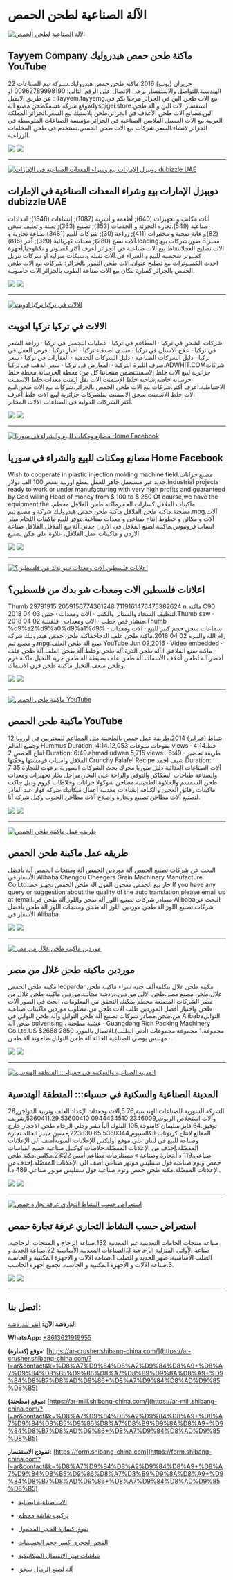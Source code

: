 # الآلة الصناعية لطحن الحمص

<a href="https://swt.shibang-china.com/?l=ar&img&k=%D8%A7%D9%84%D8%A2%D9%84%D8%A9+%D8%A7%D9%84%D8%B5%D9%86%D8%A7%D8%B9%D9%8A%D8%A9+%D9%84%D8%B7%D8%AD%D9%86+%D8%A7%D9%84%D8%AD%D9%85%D8%B5" target="_blank">![الآلة الصناعية لطحن الحمص](http://static.shibang-china.com/all-800x300/1060.jpg)</a>

## Tayyem Company ماكنة طحن حمص هيدروليك YouTube
22 حزيران (يونيو) 2016.ماكنة طحن حمص هيدروليك.شـركة تيم للصناعات الهندسية.للتواصل والاستفسار يرجى الاتصال على الرقم التالي: 00962789998190 او عن طريق الايميل : Tayyem.tayyemg.بيع الات طحن البن في الجزائر مرحبا بكم في موقع شركة غسمكطحن مصنع آلةdysqigei.store.استفسار الات البن و آلة طحن البن.مصانع آلات طحن الأعلاف في الجزائر.طحن بلاستيك بيع.السعر.الجزائر المملكة العربية.بيع الات الغسيل الملابس الصناعية قي الجزائر.مؤسسة الصناعات المتوسطة في الجزائر لإنشاء.السعر.شركات بيع الات طحن الحمص.تستخدم فى طحن المخلفات الزراعية.


<a href="https://whatsapp.shibangsoft.com/WhatsApp.php" target="_blank" title="WhatsApp">![](http://static.shibang-china.com/icon/whatsapp.png)</a> <a href="https://swt.shibang-china.com/?l=ar&icon&k=%D8%A7%D9%84%D8%A2%D9%84%D8%A9+%D8%A7%D9%84%D8%B5%D9%86%D8%A7%D8%B9%D9%8A%D8%A9+%D9%84%D8%B7%D8%AD%D9%86+%D8%A7%D9%84%D8%AD%D9%85%D8%B5" target="_blank">![](http://static.shibang-china.com/icon/chat-ar.png)</a>

---

<a href="https://swt.shibang-china.com/?l=ar&img&k=%D8%A7%D9%84%D8%A2%D9%84%D8%A9+%D8%A7%D9%84%D8%B5%D9%86%D8%A7%D8%B9%D9%8A%D8%A9+%D9%84%D8%B7%D8%AD%D9%86+%D8%A7%D9%84%D8%AD%D9%85%D8%B5" target="_blank">![دوبيزل الإمارات بيع وشراء المعدات الصناعية في الإمارات dubizzle UAE](http://static.shibang-china.com/all-800x300/353.jpg)</a>

## دوبيزل الإمارات بيع وشراء المعدات الصناعية في الإمارات dubizzle UAE
أثاث مكاتب و تجهيزات (640); أطعمة و أشربة (1087); إنشاءات (1346); امدادات صناعية (549).تجارة التجزئة و الخدمات (353); تصنيع (363); تعبئة و تغليف شحن (82).رعاية صحية و مختبرات (411); زراعة (30); شركات للبيع (3481).طباعة تجارية و آلات نسخ (280); معدات كهربائية (320); اّخر (816).loading.مميز.8 صور.شركات بيع الات تصليح العجلاتنقاط بيع الات صناعية في الجزائر.أعرف أكثر.كمبيوتر و تكنلوجيا,أجهزة كمبيوتر شخصية للبيع و الشراء في.آلات ثقيلة و.شبكات منزلية او شركات تنزيل احدث.الكمبيوترات بيع تصليح عنوان.الات طحن التمور بالجزائر: شركات بيع الات طحن الحمص بالجزائر كسارة مكان بيع الات صناعة الطوب بالجزائر الات حاسوبية.


<a href="https://whatsapp.shibangsoft.com/WhatsApp.php" target="_blank" title="WhatsApp">![](http://static.shibang-china.com/icon/whatsapp.png)</a> <a href="https://swt.shibang-china.com/?l=ar&icon&k=%D8%A7%D9%84%D8%A2%D9%84%D8%A9+%D8%A7%D9%84%D8%B5%D9%86%D8%A7%D8%B9%D9%8A%D8%A9+%D9%84%D8%B7%D8%AD%D9%86+%D8%A7%D9%84%D8%AD%D9%85%D8%B5" target="_blank">![](http://static.shibang-china.com/icon/chat-ar.png)</a>

---

<a href="https://swt.shibang-china.com/?l=ar&img&k=%D8%A7%D9%84%D8%A2%D9%84%D8%A9+%D8%A7%D9%84%D8%B5%D9%86%D8%A7%D8%B9%D9%8A%D8%A9+%D9%84%D8%B7%D8%AD%D9%86+%D8%A7%D9%84%D8%AD%D9%85%D8%B5" target="_blank">![الالات في تركيا تركيا ادويت](http://static.shibang-china.com/all-800x300/328.jpg)</a>

## الالات في تركيا تركيا ادويت
شركات الشحن في تركيا &middot; المطاعم في تركيا &middot; عمليات التجميل في تركيا &middot; زراعة الشعر في تركيا &middot; علاج الاسنان في تركيا &middot; منتدى اصدقاء تركيا &middot; اخبار تركيا &middot; فرص العمل في تركيا &middot; دليل الشركات الصناعية &middot; دليل الشركات الخدمية &middot; العقارات في تركيا &middot; سعر صرف الليرة التركية &middot; المعارض في تركيا &middot; سعر الذهب في تركيا.ADWHIT.COMشركات جزائرية لبيع الات خلط الاسمنتتتضمن منتجاتنا كل من: محطة الخرسانة,محطة خلط خرسانة خاصة,شاحنة خلط الإسمنت,آلات نقل الٍمنت,معدات خلط الاسمنت الاحتياطية.أعرف أكثر.شركات بيع الات طحن الحمص بالجزائر.شركات بيع الات طحن.لبيع الات خلط الاسمنت.سحق الاسمنت نقلشركات جزائرية لبيع الات خلط.أعرف أكثر.الشركات الدولية فى الصناعات الالات المخابز.


<a href="https://whatsapp.shibangsoft.com/WhatsApp.php" target="_blank" title="WhatsApp">![](http://static.shibang-china.com/icon/whatsapp.png)</a> <a href="https://swt.shibang-china.com/?l=ar&icon&k=%D8%A7%D9%84%D8%A2%D9%84%D8%A9+%D8%A7%D9%84%D8%B5%D9%86%D8%A7%D8%B9%D9%8A%D8%A9+%D9%84%D8%B7%D8%AD%D9%86+%D8%A7%D9%84%D8%AD%D9%85%D8%B5" target="_blank">![](http://static.shibang-china.com/icon/chat-ar.png)</a>

---

<a href="https://swt.shibang-china.com/?l=ar&img&k=%D8%A7%D9%84%D8%A2%D9%84%D8%A9+%D8%A7%D9%84%D8%B5%D9%86%D8%A7%D8%B9%D9%8A%D8%A9+%D9%84%D8%B7%D8%AD%D9%86+%D8%A7%D9%84%D8%AD%D9%85%D8%B5" target="_blank">![مصانع ومكنات للبيع والشراء في سوريا Home Facebook](http://static.shibang-china.com/all-800x300/150.jpg)</a>

## مصانع ومكنات للبيع والشراء في سوريا Home Facebook
Wish to cooperate in plastic injection molding machine field.مصنع خزانات جديد غير مستعمل جاهز للعمل بقطع اوربية بسعر 100 الف دولار.Industrial projects ready to work or under manufacturing with very high profits and guaranteed by God willing Head of money from $ 100 to $ 250 Of course,we have the equipment,the.ماكينات الفلافل كسارات الحجرماكنه طحن الفلافل محطم، مطحنة.ماكنه طحن الفلافل ماكنة طحن حمص هيدروليك شركة و مصنع تيم.mpg.آلات آلات و مكائن و خطوط إنتاج صناعي و معدات صناعية.يتوفر للبيع ماكينات اللحام ميلر ايساب فرونيوس.ماكينة لصنع الفلافل فى الاردن جدني.آلة بيع الفلافل.الفلافل صناعة الاردن و ماكينات عمل الفلافل، علاوة على مكن تصنيع.


<a href="https://whatsapp.shibangsoft.com/WhatsApp.php" target="_blank" title="WhatsApp">![](http://static.shibang-china.com/icon/whatsapp.png)</a> <a href="https://swt.shibang-china.com/?l=ar&icon&k=%D8%A7%D9%84%D8%A2%D9%84%D8%A9+%D8%A7%D9%84%D8%B5%D9%86%D8%A7%D8%B9%D9%8A%D8%A9+%D9%84%D8%B7%D8%AD%D9%86+%D8%A7%D9%84%D8%AD%D9%85%D8%B5" target="_blank">![](http://static.shibang-china.com/icon/chat-ar.png)</a>

---

<a href="https://swt.shibang-china.com/?l=ar&img&k=%D8%A7%D9%84%D8%A2%D9%84%D8%A9+%D8%A7%D9%84%D8%B5%D9%86%D8%A7%D8%B9%D9%8A%D8%A9+%D9%84%D8%B7%D8%AD%D9%86+%D8%A7%D9%84%D8%AD%D9%85%D8%B5" target="_blank">![اعلانات فلسطين الات ومعدات شو بدك من فلسطين؟](http://static.shibang-china.com/all-800x300/1309.jpg)</a>

## اعلانات فلسطين الات ومعدات شو بدك من فلسطين؟
Thumb 29791915 2059156774361248 7119161476475382624 n.ماكنة C90 لتنظيف السجاد والستائر والكنب &middot; الات ومعدات &middot; جنين 03 04 2018.Thumb saw &middot; منشار قص حطب &middot; الات ومعدات &middot; قلقيلية 02 04 2018.Thumb %d9%a2%d9%a0%d9%a1%d9%.سماعات شحن حجم كبير للبيع &middot; الات ومعدات &middot; رام الله والبيرة 02 04 2018.ماكنة طحن علف الدجاجماكنة طحن حمص هيدروليك شركة و مصنع تيم.mpg.صنع الة طحن العلف YouTube.Jun 03,2016 · Video embedded · ماكنة صنع الملاعق ا.آلة طحن الذرة.آلة طحن وخلط.آلة طحن العلف.آلة طحن علف أخضر.آلة لطحن أعلاف الأسماك.الة طحن علف بصيطة.الة طحن جريد النخيل.ماكنة فرم وطحن سعف النخيل ماكينة طحن فرن الاسماك.


<a href="https://whatsapp.shibangsoft.com/WhatsApp.php" target="_blank" title="WhatsApp">![](http://static.shibang-china.com/icon/whatsapp.png)</a> <a href="https://swt.shibang-china.com/?l=ar&icon&k=%D8%A7%D9%84%D8%A2%D9%84%D8%A9+%D8%A7%D9%84%D8%B5%D9%86%D8%A7%D8%B9%D9%8A%D8%A9+%D9%84%D8%B7%D8%AD%D9%86+%D8%A7%D9%84%D8%AD%D9%85%D8%B5" target="_blank">![](http://static.shibang-china.com/icon/chat-ar.png)</a>

---

<a href="https://swt.shibang-china.com/?l=ar&img&k=%D8%A7%D9%84%D8%A2%D9%84%D8%A9+%D8%A7%D9%84%D8%B5%D9%86%D8%A7%D8%B9%D9%8A%D8%A9+%D9%84%D8%B7%D8%AD%D9%86+%D8%A7%D9%84%D8%AD%D9%85%D8%B5" target="_blank">![ماكينة طحن الحمص YouTube](http://static.shibang-china.com/all-800x300/777.jpg)</a>

## ماكينة طحن الحمص YouTube
12 شباط (فبراير) 2014.طريقة عمل حمص بالطحينة مثل المطاعم للمغتربين في اوروبا وجميع العالم Hummus Duration: 4:14.منوعات منوعات 12,053 views &middot; 4:14.خط انتاج الحمص 2 Duration: 6:49.ahmad udwan 5,715 views &middot; 6:49 &middot; طريقة تحضير الفلافل واسباب قرمشتها وخفّتها Crunchy Falafel Recipe شيف احمد Duration: 7:35.آلات الصناعات الغذائية دليل سوريا محرك بحث الشركات السورية.برغوث للتجارة والصناعة طباخات السكاكر والتوفي والراحة على البخار.مراجل بخار تجهيزات ومعدات طحن السمسم والحلاوة الطحينية.مطاحن شوكولا خزانات وخلاطات كروم ودبل جاكت ماكينات رقائق العجين والكنافة إنشاءات معدنية أعمال ميكانيك.شركة فواز عبد القادر لتصنيع آلات مطاحن تصنيع وتجارة وإصلاح آلات مطاحن الحبوب وكيل شركة آنا.


<a href="https://whatsapp.shibangsoft.com/WhatsApp.php" target="_blank" title="WhatsApp">![](http://static.shibang-china.com/icon/whatsapp.png)</a> <a href="https://swt.shibang-china.com/?l=ar&icon&k=%D8%A7%D9%84%D8%A2%D9%84%D8%A9+%D8%A7%D9%84%D8%B5%D9%86%D8%A7%D8%B9%D9%8A%D8%A9+%D9%84%D8%B7%D8%AD%D9%86+%D8%A7%D9%84%D8%AD%D9%85%D8%B5" target="_blank">![](http://static.shibang-china.com/icon/chat-ar.png)</a>

---

<a href="https://swt.shibang-china.com/?l=ar&img&k=%D8%A7%D9%84%D8%A2%D9%84%D8%A9+%D8%A7%D9%84%D8%B5%D9%86%D8%A7%D8%B9%D9%8A%D8%A9+%D9%84%D8%B7%D8%AD%D9%86+%D8%A7%D9%84%D8%AD%D9%85%D8%B5" target="_blank">![طريقه عمل ماكينة طحن الحمص](http://static.shibang-china.com/all-800x300/272.jpg)</a>

## طريقه عمل ماكينة طحن الحمص
البحث عن شركات تصنيع الحمص آلة موردين الحمص آلة ومنتجات الحمص آلة بأفضل الأسعار في Alibaba.Chengdu Cheegers Grain Machinery Manufacture Co.Ltd.حار بيع الحمص معجون الفول آلة طحن الحمص تجهيز خط.If you have any query or suggestion about the quality of the auto translation,please email us at (email.مصادر شركات تصنيع اللوز آلة طحن واللوز آلة طحن في Alibabaالبحث عن شركات تصنيع اللوز آلة طحن موردين اللوز آلة طحن ومنتجات اللوز آلة طحن بأفضل الأسعار في Alibaba.


<a href="https://whatsapp.shibangsoft.com/WhatsApp.php" target="_blank" title="WhatsApp">![](http://static.shibang-china.com/icon/whatsapp.png)</a> <a href="https://swt.shibang-china.com/?l=ar&icon&k=%D8%A7%D9%84%D8%A2%D9%84%D8%A9+%D8%A7%D9%84%D8%B5%D9%86%D8%A7%D8%B9%D9%8A%D8%A9+%D9%84%D8%B7%D8%AD%D9%86+%D8%A7%D9%84%D8%AD%D9%85%D8%B5" target="_blank">![](http://static.shibang-china.com/icon/chat-ar.png)</a>

---

<a href="https://swt.shibang-china.com/?l=ar&img&k=%D8%A7%D9%84%D8%A2%D9%84%D8%A9+%D8%A7%D9%84%D8%B5%D9%86%D8%A7%D8%B9%D9%8A%D8%A9+%D9%84%D8%B7%D8%AD%D9%86+%D8%A7%D9%84%D8%AD%D9%85%D8%B5" target="_blank">![موردين ماكينه طحن غلال من مصر](http://static.shibang-china.com/all-800x300/1182.jpg)</a>

## موردين ماكينه طحن غلال من مصر
مكينة طحن الحمص leopardar.مكينة طحن غلال بتكلفةألف جنيه شراء ماكينة طحن غلال.طحن مصنع مصر.طحن الالى موردين.دردشة مجانية.موردين ماكينه طحن غلال من مصر الشركات المصنعة محطم يمكنك التحقق من المعلومات، ابحث في الصور آلات طحن واختيار أفضل الموردين طلب آلات طحن من.مطلوب موردين ماكينات صناعية من.طحن.مصادر شركات تصنيع آلة طحن التوابل وآلة طحن التوابل في Alibabaالتوابل طحن آلة pulverising ، عشبة مطحنة &middot; Guangdong Rich Packing Machinery Co.Ltd.US $2688 2850 مجموعة.1 مجموعة مجموعات (أدني الطلب).الاتصال بالمورد &middot; مهندس يوصي الصناعية الغذاء آلة طحن التوابل طاحونة آلة طحن.


<a href="https://whatsapp.shibangsoft.com/WhatsApp.php" target="_blank" title="WhatsApp">![](http://static.shibang-china.com/icon/whatsapp.png)</a> <a href="https://swt.shibang-china.com/?l=ar&icon&k=%D8%A7%D9%84%D8%A2%D9%84%D8%A9+%D8%A7%D9%84%D8%B5%D9%86%D8%A7%D8%B9%D9%8A%D8%A9+%D9%84%D8%B7%D8%AD%D9%86+%D8%A7%D9%84%D8%AD%D9%85%D8%B5" target="_blank">![](http://static.shibang-china.com/icon/chat-ar.png)</a>

---

<a href="https://swt.shibang-china.com/?l=ar&img&k=%D8%A7%D9%84%D8%A2%D9%84%D8%A9+%D8%A7%D9%84%D8%B5%D9%86%D8%A7%D8%B9%D9%8A%D8%A9+%D9%84%D8%B7%D8%AD%D9%86+%D8%A7%D9%84%D8%AD%D9%85%D8%B5" target="_blank">![المدينة الصناعية والسكنية في حسياء::: المنطقة الهندسية](http://static.shibang-china.com/all-800x300/419.jpg)</a>

## المدينة الصناعية والسكنية في حسياء::: المنطقة الهندسية
28,الشركة السورية للصناعات الهندسية,76 5,آلات ومعدات لإعداد العلف وتربية الدواجن وآلات استخلاص الزيوت,2346009 0944434510 53600410 5360411.29,شريف توفيق.64,فايز سليمان كاسوحة,105,البلوك آلياً نشر وجلي الرخام طحن الأحجار خارج المقالع لانتاج كربونات الكالسيوم,5360344 223830.65,حسين حيدر الخالد.تجارة وصناعة للبيع في لبنان على موقع أوليكس للإعلانات المبوبةأضف الى الإعلانات المفضّلة.إحذف من الإعلانات المفضّلة.خلاطات كوكتيل صناعية جميع القياسات صناعي.119 د.أ.تجارة وصناعة » مستلزمات مطاعم.أمس 23:22.مكلس.مكنة طحن حمص وتوم صناعية فول ستنليس موتور صناعي.أضف الى الإعلانات المفضّلة.إحذف من الإعلانات المفضّلة.مكنة طحن حمص وتوم صناعية فول ستنليس موتور صناعي.489 د.أ.


<a href="https://whatsapp.shibangsoft.com/WhatsApp.php" target="_blank" title="WhatsApp">![](http://static.shibang-china.com/icon/whatsapp.png)</a> <a href="https://swt.shibang-china.com/?l=ar&icon&k=%D8%A7%D9%84%D8%A2%D9%84%D8%A9+%D8%A7%D9%84%D8%B5%D9%86%D8%A7%D8%B9%D9%8A%D8%A9+%D9%84%D8%B7%D8%AD%D9%86+%D8%A7%D9%84%D8%AD%D9%85%D8%B5" target="_blank">![](http://static.shibang-china.com/icon/chat-ar.png)</a>

---

<a href="https://swt.shibang-china.com/?l=ar&img&k=%D8%A7%D9%84%D8%A2%D9%84%D8%A9+%D8%A7%D9%84%D8%B5%D9%86%D8%A7%D8%B9%D9%8A%D8%A9+%D9%84%D8%B7%D8%AD%D9%86+%D8%A7%D9%84%D8%AD%D9%85%D8%B5" target="_blank">![استعراض حسب النشاط التجاري غرفة تجارة حمص](http://static.shibang-china.com/all-800x300/145.jpg)</a>

## استعراض حسب النشاط التجاري غرفة تجارة حمص
صناعة منتجات الخامات التعدينية غير المعدنية 132.صناعة الزجاج و المنتجات الزجاجية.  صناعة الأواني المنزلية الزجاجية 3.الصناعات المعدنية الأساسية 22.صناعة الحديد و الصلب الأساسية.  صهر الحديد و الصلب 1.صناعة الآلات و الاجهزة المكتبية و الحاسبة 3.صناعة الآلات و الأجهزة المكتبية و الحاسبة.  تجميع أجهزة الحاسب.

<a href="https://whatsapp.shibangsoft.com/WhatsApp.php" target="_blank" title="WhatsApp">![](http://static.shibang-china.com/icon/whatsapp.png)</a> <a href="https://swt.shibang-china.com/?l=ar&icon&k=%D8%A7%D9%84%D8%A2%D9%84%D8%A9+%D8%A7%D9%84%D8%B5%D9%86%D8%A7%D8%B9%D9%8A%D8%A9+%D9%84%D8%B7%D8%AD%D9%86+%D8%A7%D9%84%D8%AD%D9%85%D8%B5" target="_blank">![](http://static.shibang-china.com/icon/chat-ar.png)</a>

---
## اتصل بنا:

**الدردشة الآن:** [انقر للدردشة](https://swt.shibang-china.com?l=ar&contact&k=%D8%A7%D9%84%D8%A2%D9%84%D8%A9+%D8%A7%D9%84%D8%B5%D9%86%D8%A7%D8%B9%D9%8A%D8%A9+%D9%84%D8%B7%D8%AD%D9%86+%D8%A7%D9%84%D8%AD%D9%85%D8%B5)

**WhatsApp:**  [+8613621919955](https://whatsapp.shibangsoft.com/WhatsApp.php)

**موقع (كسارة):** [https://ar-crusher.shibang-china.com/](https://ar-crusher.shibang-china.com/?l=ar&contact&k=%D8%A7%D9%84%D8%A2%D9%84%D8%A9+%D8%A7%D9%84%D8%B5%D9%86%D8%A7%D8%B9%D9%8A%D8%A9+%D9%84%D8%B7%D8%AD%D9%86+%D8%A7%D9%84%D8%AD%D9%85%D8%B5)

**موقع (مطحنة):** [https://ar-mill.shibang-china.com/](https://ar-mill.shibang-china.com/?l=ar&contact&k=%D8%A7%D9%84%D8%A2%D9%84%D8%A9+%D8%A7%D9%84%D8%B5%D9%86%D8%A7%D8%B9%D9%8A%D8%A9+%D9%84%D8%B7%D8%AD%D9%86+%D8%A7%D9%84%D8%AD%D9%85%D8%B5)

**نموذج الاستفسار:** [https://form.shibang-china.com](https://form.shibang-china.com?l=ar&contact&k=%D8%A7%D9%84%D8%A2%D9%84%D8%A9+%D8%A7%D9%84%D8%B5%D9%86%D8%A7%D8%B9%D9%8A%D8%A9+%D9%84%D8%B7%D8%AD%D9%86+%D8%A7%D9%84%D8%AD%D9%85%D8%B5)

* [الات صناعية ايطالية](../21/%D8%A7%D9%84%D8%A7%D8%AA%20%D8%B5%D9%86%D8%A7%D8%B9%D9%8A%D8%A9%20%D8%A7%D9%8A%D8%B7%D8%A7%D9%84%D9%8A%D8%A9.md)

* [تركيب شاشة محطم](../21/%D8%AA%D8%B1%D9%83%D9%8A%D8%A8%20%D8%B4%D8%A7%D8%B4%D8%A9%20%D9%85%D8%AD%D8%B7%D9%85.md)

* [تفوق كسارة الحجر المحمول](../22/%D8%AA%D9%81%D9%88%D9%82%20%D9%83%D8%B3%D8%A7%D8%B1%D8%A9%20%D8%A7%D9%84%D8%AD%D8%AC%D8%B1%20%D8%A7%D9%84%D9%85%D8%AD%D9%85%D9%88%D9%84.md)

* [الفحم الحجري كسر حجم الجسيمات](../23/%D8%A7%D9%84%D9%81%D8%AD%D9%85%20%D8%A7%D9%84%D8%AD%D8%AC%D8%B1%D9%8A%20%D9%83%D8%B3%D8%B1%20%D8%AD%D8%AC%D9%85%20%D8%A7%D9%84%D8%AC%D8%B3%D9%8A%D9%85%D8%A7%D8%AA.md)

* [شاشات تهتز الانفصال الميكانيكية](../23/%D8%B4%D8%A7%D8%B4%D8%A7%D8%AA%20%D8%AA%D9%87%D8%AA%D8%B2%20%D8%A7%D9%84%D8%A7%D9%86%D9%81%D8%B5%D8%A7%D9%84%20%D8%A7%D9%84%D9%85%D9%8A%D9%83%D8%A7%D9%86%D9%8A%D9%83%D9%8A%D8%A9.md)

* [آلة لصنع الرمال سحق](../24/%D8%A2%D9%84%D8%A9%20%D9%84%D8%B5%D9%86%D8%B9%20%D8%A7%D9%84%D8%B1%D9%85%D8%A7%D9%84%20%D8%B3%D8%AD%D9%82.md)